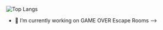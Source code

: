 ![Top Langs](https://github-readme-stats.vercel.app/api/top-langs/?username=ApostolisNt&layout=compact&theme=github_dark_dimmed)

- 🔭 I’m currently working on GAME OVER Escape Rooms
-->
<!--
**ApostolisNt/ApostolisNt** is a ✨ _special_ ✨ repository because its `README.md` (this file) appears on your GitHub profile.

Here are some ideas to get you started:

- 🔭 I’m currently working on ...
- 🌱 I’m currently learning ...
- 👯 I’m looking to collaborate on ...
- 🤔 I’m looking for help with ...
- 💬 Ask me about ...
- 📫 How to reach me: ...
- 😄 Pronouns: ...
- ⚡ Fun fact: ...
-->
